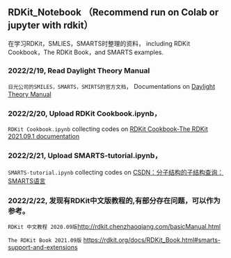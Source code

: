 ## RDKit_Notebook （Recommend run on Colab or jupyter with rdkit）


在学习RDKit，SMLIES，SMARTS时整理的资料， including RDKit Cookbook，The RDKit Book，and SMARTS examples.

### 2022/2/19, Read Daylight Theory Manual

```日光公司的SMILES，SMARTS，SMIRTS的官方文档```， Documentations on [Daylight Theory Manual](https://www.daylight.com/dayhtml/doc/theory/index.html)

### 2022/2/20, Upload RDKit Cookbook.ipynb， 

```RDKit Cookbook.ipynb``` collecting  codes on [RDKit Cookbook-The RDKit 2021.09.1 documentation](https://www.rdkit.org/docs/Cookbook.html)

### 2022/2/21, Upload  SMARTS-tutorial.ipynb， 

```SMARTS-tutorial.ipynb``` collecting  codes on [CSDN：分子结构的子结构查询：SMARTS语言](https://blog.csdn.net/wufeil7/article/details/113056171)

### 2022/2/22, 发现有RDKit中文版教程的,有部分存在问题，可以作为参考。
```RDKit 中文教程 2020.09版```http://rdkit.chenzhaoqiang.com/basicManual.html

```The RDKit Book 2021.09版``` https://rdkit.org/docs/RDKit_Book.html#smarts-support-and-extensions
